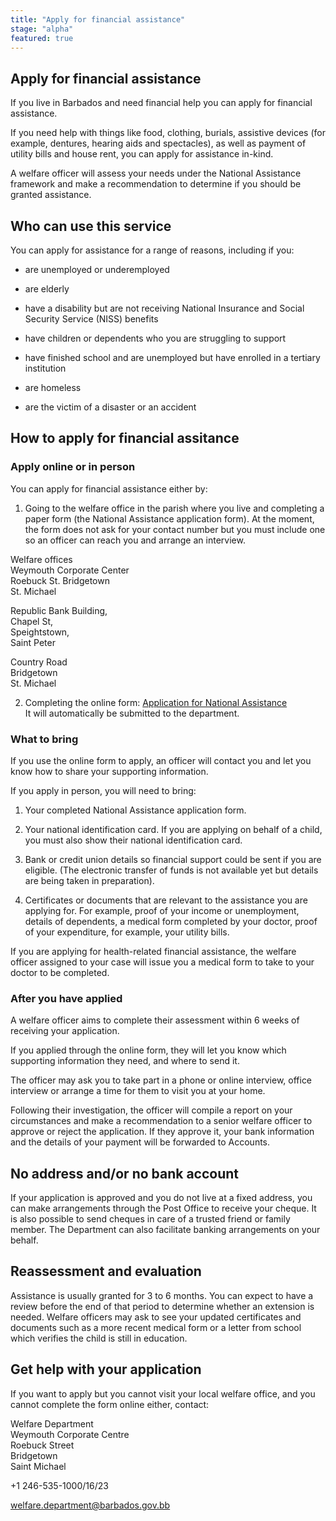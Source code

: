 ```yaml
---
title: "Apply for financial assistance"
stage: "alpha"
featured: true
---
```


## Apply for financial assistance

If you live in Barbados and need financial help you can apply for financial assistance.

If you need help with things like food, clothing, burials, assistive devices (for example, dentures, hearing aids and spectacles), as well as payment of utility bills and house rent, you can apply for assistance in-kind.

A welfare officer will assess your needs under the National Assistance framework and make a recommendation to determine if you should be granted assistance.

## Who can use this service  

You can apply for assistance for a range of reasons, including if you:

- are unemployed or underemployed

- are elderly

- have a disability but are not receiving National Insurance and Social Security Service (NISS) benefits

- have children or dependents who you are struggling to support

- have finished school and are unemployed but have enrolled in a tertiary institution

- are homeless

- are the victim of a disaster or an accident

## How to apply for financial assitance

### Apply online or in person

You can apply for financial assistance either by:

1. Going to the welfare office in the parish where you live and completing a paper form (the National Assistance application form). At the moment, the form does not ask for your contact number but you must include one so an officer can reach you and arrange an interview.

Welfare offices  
Weymouth Corporate Center  
Roebuck St. Bridgetown  
St. Michael

Republic Bank Building,  
Chapel St,  
Speightstown,  
Saint Peter

Country Road  
Bridgetown  
St. Michael

2. Completing the online form: [Application for National Assistance](https://forms.office.com/Pages/ResponsePage.aspx?id=web15Rec90GA3HzH5NzlKVed1WgQV8FEk5jHDILeRuRUNTIzQ0QyODA2OEpTOUkyVzNVVEFWS1RJMi4u)  
   It will automatically be submitted to the department.

### What to bring

If you use the online form to apply, an officer will contact you and let you know how to share your supporting information.

If you apply in person, you will need to bring:

1. Your completed National Assistance application form.

2. Your national identification card. If you are applying on behalf of a child, you must also show their national identification card.

3. Bank or credit union details so financial support could be sent if you are eligible. (The electronic transfer of funds is not available yet but details are being taken in preparation).

4. Certificates or documents that are relevant to the assistance you are applying for.
   For example, proof of your income or unemployment, details of dependents, a medical form completed by your doctor, proof of your expenditure, for example, your utility bills.

If you are applying for health-related financial assistance, the welfare officer assigned to your case will issue you a medical form to take to your doctor to be completed.

### After you have applied

A welfare officer aims to complete their assessment within 6 weeks of receiving your application.

If you applied through the online form, they will let you know which supporting information they need, and where to send it.

The officer may ask you to take part in a phone or online interview, office interview or arrange a time for them to visit you at your home.

Following their investigation, the officer will compile a report on your circumstances and make a recommendation to a senior welfare officer to approve or reject the application. If they approve it, your bank information and the details of your payment will be forwarded to Accounts.

## No address and/or no bank account

If your application is approved and you do not live at a fixed address, you can make arrangements through the Post Office to receive your cheque. It is also possible to send cheques in care of a trusted friend or family member. The Department can also facilitate banking arrangements on your behalf.

## Reassessment and evaluation

Assistance is usually granted for 3 to 6 months. You can expect to have a review before the end of that period to determine whether an extension is needed. Welfare officers may ask to see your updated certificates and documents such as a more recent medical form or a letter from school which verifies the child is still in education.

## Get help with your application

If you want to apply but you cannot visit your local welfare office, and you cannot complete the form online either, contact:

Welfare Department  
Weymouth Corporate Centre  
Roebuck Street  
Bridgetown  
Saint Michael

+1 246-535-1000/16/23

welfare.department@barbados.gov.bb
